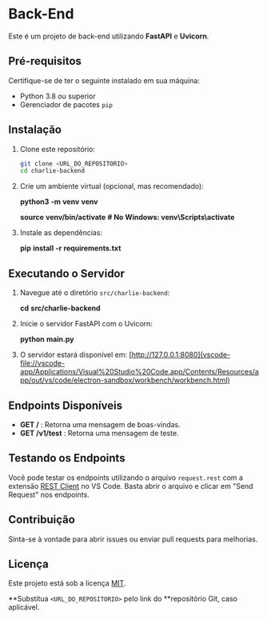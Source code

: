 # Back-End

Este é um projeto de back-end utilizando **FastAPI** e **Uvicorn**.

## Pré-requisitos

Certifique-se de ter o seguinte instalado em sua máquina:

- Python 3.8 ou superior
- Gerenciador de pacotes `pip`

## Instalação

1. Clone este repositório:

   ```bash
   git clone <URL_DO_REPOSITORIO>
   cd charlie-backend
   ```
2. Crie um ambiente virtual (opcional, mas recomendado):

   **python3** **-m** **venv** **venv**

   **source** **venv/bin/activate**  **# No Windows: venv\Scripts\activate**
3. Instale as dependências:

   **pip** **install** **-r** **requirements.txt**

## Executando o Servidor

1. Navegue até o diretório `src/charlie-backend`:

   **cd** **src/charlie-backend**
2. Inicie o servidor FastAPI com o Uvicorn:

   **python** **main.py**
3. O servidor estará disponível em: [http://127.0.0.1:8080](vscode-file://vscode-app/Applications/Visual%20Studio%20Code.app/Contents/Resources/app/out/vs/code/electron-sandbox/workbench/workbench.html)

## Endpoints Disponíveis

* **GET /** : Retorna uma mensagem de boas-vindas.
* **GET /v1/test** : Retorna uma mensagem de teste.

## Testando os Endpoints

Você pode testar os endpoints utilizando o arquivo `request.rest` com a extensão [REST Client](vscode-file://vscode-app/Applications/Visual%20Studio%20Code.app/Contents/Resources/app/out/vs/code/electron-sandbox/workbench/workbench.html) no VS Code. Basta abrir o arquivo e clicar em "Send Request" nos endpoints.

## Contribuição

Sinta-se à vontade para abrir issues ou enviar pull requests para melhorias.

## Licença

Este projeto está sob a licença [MIT](vscode-file://vscode-app/Applications/Visual%20Studio%20Code.app/Contents/Resources/app/out/vs/code/electron-sandbox/workbench/workbench.html).

**Substitua `<URL_DO_REPOSITORIO>` pelo link do **repositório Git, caso aplicável.

